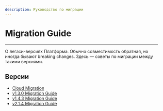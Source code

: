 ```yaml
---
description: Руководство по миграции
---
```


# Migration Guide

***

О легаси-версиях Платформа. Обычно совместимость обратная, но иногда бывают breaking changes. Здесь — советы по миграции между такими версиями.


## Версии

* [Cloud Migration](cloud-migration.md)
* [v1.3.0 Migration Guide](v1.3.0-migration-guide.md)
* [v1.4.3 Migration Guide](v1.4.3-migration-guide.md)
* [v2.1.4 Migration Guide](v2.1.4-migration-guide.md)
